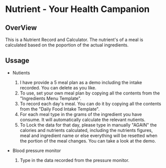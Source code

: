 # Nutrient - Your Health Campanion


## OverView

This is a Nutrient Record and Calculator. The nutrient's of a meal is calculated based on the poportion of the actual ingredients. 

## Ussage

 * Nutients
    1. I have provide a 5 meal plan as a demo including the intake recorded. You can delete as you like.
    2. To use, set your own meal plan by copying all the contents from the "Ingredients Menu Template".
    3. To record each day's meal. You can do it by copying all the contents from the "Daily Food Intake Template".
    4. For each meal type in the grams of the ingredient you have consume. It will automatically calculate the relevant nutients.
    5. To Lock the data for that day, please type in manually "AGAIN" the calories and nutrients calculated, including the nutrients figures, meal and ingredient name or else
       everything will be resetted when the portion of the meal changes. You can take a look at the demo. 

 * Blood pressure monitor 
    1. Type in the data recorded from the pressure monitor.